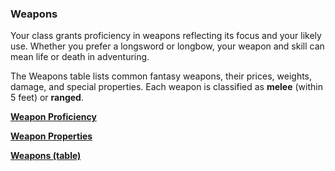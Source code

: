 ### Weapons

Your class grants proficiency in weapons reflecting its focus and your likely use.
Whether you prefer a longsword or longbow, your weapon and skill can mean life or death in adventuring.

The Weapons table lists common fantasy weapons, their prices, weights, damage, and special properties.
Each weapon is classified as **melee** (within 5 feet) or **ranged**.

[**Weapon Proficiency**](./Weapon_Proficiency.md)

[**Weapon Properties**](./Weapon_Properties.md)

[**Weapons (table)**](./Weapons_table.md)
